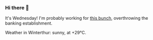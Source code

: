 ### Hi there :wave:

It's Wednesday! I'm probably working for [this bunch](https://github.com/kohofinancial), overthrowing the banking establishment.

Weather in Winterthur: sunny, at +29°C.
